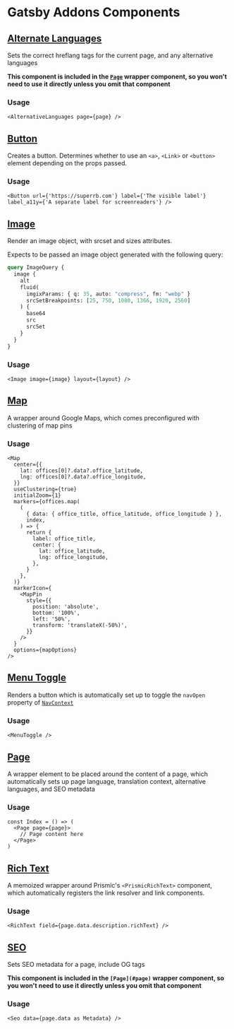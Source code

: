 # Gatsby Addons Components

## [Alternate Languages](./alternate-languages.tsx)

Sets the correct hreflang tags for the current page, and any alternative languages

**This component is included in the [`Page`](#page) wrapper component, so you won't need to use it directly unless you omit that component**

### Usage

```tsx
<AlternativeLanguages page={page} />
```

## [Button](./button.tsx)

Creates a button. Determines whether to use an `<a>`, `<Link>` or `<button>` element depending on the props passed.

### Usage

```tsx
<Button url={'https://superrb.com'} label={'The visible label'} label_a11y={'A separate label for screenreaders'} />
```

## [Image](./image.tsx)

Render an image object, with srcset and sizes attributes.

Expects to be passed an image object generated with the following query:
```graphql
query ImageQuery {
  image {
    alt
    fluid(
      imgixParams: { q: 35, auto: "compress", fm: "webp" }
      srcSetBreakpoints: [25, 750, 1080, 1366, 1920, 2560]
    ) {
      base64
      src
      srcSet
    }
  }
}
```

### Usage

```tsx
<Image image={image} layout={layout} />
```

## [Map](./map/map.tsx)

A wrapper around Google Maps, which comes preconfigured with clustering of map pins

### Usage

```tsx
<Map
  center={{
    lat: offices[0]?.data?.office_latitude,
    lng: offices[0]?.data?.office_longitude,
  }}
  useClustering={true}
  initialZoom={1}
  markers={offices.map(
    (
      { data: { office_title, office_latitude, office_longitude } },
      index,
    ) => {
      return {
        label: office_title,
        center: {
          lat: office_latitude,
          lng: office_longitude,
        },
      }
    },
  )}
  markerIcon={
    <MapPin
      style={{
        position: 'absolute',
        bottom: '100%',
        left: '50%',
        transform: 'translateX(-50%)',
      }}
    />
  }
  options={mapOptions}
/>
```

## [Menu Toggle](./menu-toggle.tsx)

Renders a button which is automatically set up to toggle the `navOpen` property of [`NavContext`](../context#nav-context)

### Usage

```tsx
<MenuToggle />
```

## [Page](./page.tsx)

A wrapper element to be placed around the content of a page, which automatically sets up page language, translation context, alternative languages, and SEO metadata

### Usage

```tsx
const Index = () => (
  <Page page={page}>
    // Page content here
  </Page>
)
```

## [Rich Text](./rich-text.tsx)

A memoized wrapper around Prismic's `<PrismicRichText>` component, which automatically registers the link resolver and link components.

### Usage

```tsx
<RichText field={page.data.description.richText} />
```

## [SEO](./seo.tsx)

Sets SEO metadata for a page, include OG tags

**This component is included in the `[Page](#page)` wrapper component, so you won't need to use it directly unless you omit that component**

### Usage

```tsx
<Seo data={page.data as Metadata} />
```

